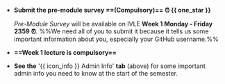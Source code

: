 * **Submit the pre-module survey ==(Compulsory)== :alarm_clock: {{ one_star }}**

  _Pre-Module Survey_ will be available on IVLE **Week 1 Monday - Friday 2359 :alarm_clock:**. %%We need all of you to submit it because it tells us some important information about you, especially your GitHub username.%%

* **==Week 1 lecture is compulsory==**

* **See the** '{{ icon_info }} Admin Info' **tab** (above) for some important admin info you need to know at the start of the semester.
